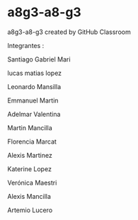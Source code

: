 # a8g3-a8-g3

a8g3-a8-g3 created by GitHub Classroom

Integrantes :

Santiago Gabriel Mari

lucas matias lopez

Leonardo Mansilla

Emmanuel Martin

Adelmar Valentina

Martin Mancilla

Florencia Marcat

Alexis Martinez

Katerine Lopez

Verónica Maestri

Alexis Mancilla

Artemio Lucero
